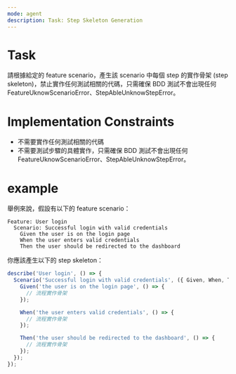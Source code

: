 ```yaml
---
mode: agent
description: Task: Step Skeleton Generation
---
```


# Task

請根據給定的 feature scenario，產生該 scenario 中每個 step 的實作骨架 (step skeleton)，禁止實作任何測試相關的代碼，只需確保 BDD 測試不會出現任何FeatureUknowScenarioError、StepAbleUnknowStepError。

# Implementation Constraints

- 不需要實作任何測試相關的代碼
- 不需要測試步驟的具體實作，只需確保 BDD 測試不會出現任何 FeatureUknowScenarioError、StepAbleUnknowStepError。

# example

舉例來說，假設有以下的 feature scenario：

```gherkin
Feature: User login
  Scenario: Successful login with valid credentials
    Given the user is on the login page
    When the user enters valid credentials
    Then the user should be redirected to the dashboard
```

你應該產生以下的 step skeleton：

```ts
describe('User login', () => {
  Scenario('Successful login with valid credentials', ({ Given, When, Then, And }) => {
    Given('the user is on the login page', () => {
      // 流程實作骨架
    });

    When('the user enters valid credentials', () => {
      // 流程實作骨架
    });

    Then('the user should be redirected to the dashboard', () => {
      // 流程實作骨架
    });
  });
});
```
